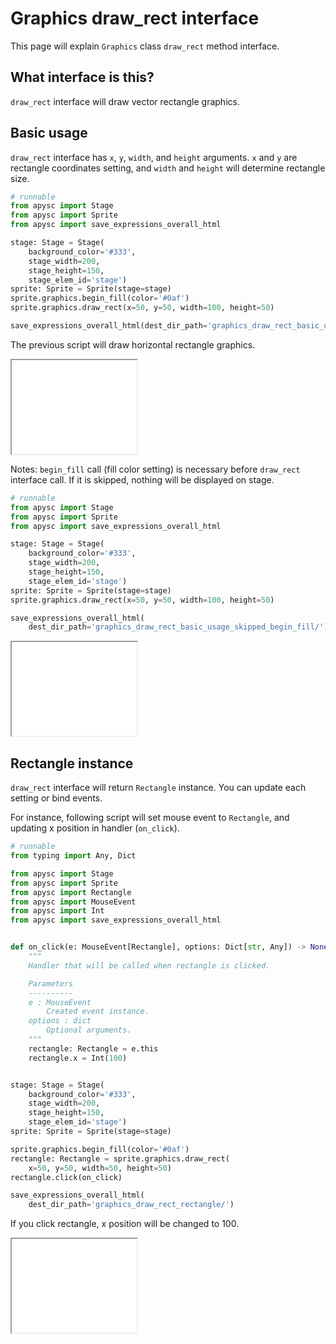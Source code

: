 # Graphics draw_rect interface

This page will explain `Graphics` class `draw_rect` method interface.

## What interface is this?

`draw_rect` interface will draw vector rectangle graphics.

## Basic usage

`draw_rect` interface has `x`, `y`, `width`, and `height` arguments. `x` and `y` are rectangle coordinates setting, and `width` and `height` will determine rectangle size.

```py
# runnable
from apysc import Stage
from apysc import Sprite
from apysc import save_expressions_overall_html

stage: Stage = Stage(
    background_color='#333',
    stage_width=200,
    stage_height=150,
    stage_elem_id='stage')
sprite: Sprite = Sprite(stage=stage)
sprite.graphics.begin_fill(color='#0af')
sprite.graphics.draw_rect(x=50, y=50, width=100, height=50)

save_expressions_overall_html(dest_dir_path='graphics_draw_rect_basic_usage/')
```

The previous script will draw horizontal rectangle graphics.

<iframe src="static/graphics_draw_rect_basic_usage/index.html" width="200" height="150"></iframe>

Notes: `begin_fill` call (fill color setting) is necessary before `draw_rect` interface call. If it is skipped, nothing will be displayed on stage.

```py
# runnable
from apysc import Stage
from apysc import Sprite
from apysc import save_expressions_overall_html

stage: Stage = Stage(
    background_color='#333',
    stage_width=200,
    stage_height=150,
    stage_elem_id='stage')
sprite: Sprite = Sprite(stage=stage)
sprite.graphics.draw_rect(x=50, y=50, width=100, height=50)

save_expressions_overall_html(
    dest_dir_path='graphics_draw_rect_basic_usage_skipped_begin_fill/')
```

<iframe src="static/graphics_draw_rect_basic_usage_skipped_begin_fill/index.html" width="200" height="150"></iframe>

## Rectangle instance

`draw_rect` interface will return `Rectangle` instance. You can update each setting or bind events.

For instance, following script will set mouse event to `Rectangle`, and updating x position in handler (`on_click`).

```py
# runnable
from typing import Any, Dict

from apysc import Stage
from apysc import Sprite
from apysc import Rectangle
from apysc import MouseEvent
from apysc import Int
from apysc import save_expressions_overall_html


def on_click(e: MouseEvent[Rectangle], options: Dict[str, Any]) -> None:
    """
    Handler that will be called when rectangle is clicked.

    Parameters
    ----------
    e : MouseEvent
        Created event instance.
    options : dict
        Optional arguments.
    """
    rectangle: Rectangle = e.this
    rectangle.x = Int(100)


stage: Stage = Stage(
    background_color='#333',
    stage_width=200,
    stage_height=150,
    stage_elem_id='stage')
sprite: Sprite = Sprite(stage=stage)

sprite.graphics.begin_fill(color='#0af')
rectangle: Rectangle = sprite.graphics.draw_rect(
    x=50, y=50, width=50, height=50)
rectangle.click(on_click)

save_expressions_overall_html(
    dest_dir_path='graphics_draw_rect_rectangle/')
```

If you click rectangle, x position will be changed to 100.

<iframe src="static/graphics_draw_rect_rectangle/index.html" width="200" height="150"></iframe>
